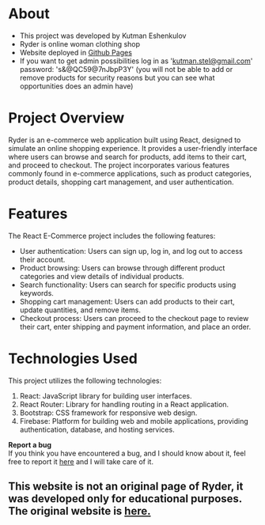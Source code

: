 # About
- This project was developed by Kutman Eshenkulov
- Ryder is online woman clothing shop
- Website deployed in [Github Pages](https://kut-man.github.io/ryder/)
- If you want to get admin possibilities log in as 'kutman.stel@gmail.com' password: 's&@QC59@7nJbpP3Y' (you will not be able to add or remove products for security reasons but you can see what opportunities does an admin have)

# Project Overview
Ryder is an e-commerce web application built using React, designed to simulate an online shopping experience. It provides a user-friendly interface where users can browse and search for products, add items to their cart, and proceed to checkout. The project incorporates various features commonly found in e-commerce applications, such as product categories, product details, shopping cart management, and user authentication.


# Features
The React E-Commerce project includes the following features:

- User authentication: Users can sign up, log in, and log out to access their account.
- Product browsing: Users can browse through different product categories and view details of individual products.
- Search functionality: Users can search for specific products using keywords.
- Shopping cart management: Users can add products to their cart, update quantities, and remove items.
- Checkout process: Users can proceed to the checkout page to review their cart, enter shipping and payment information, and place an order.


# Technologies Used
This project utilizes the following technologies:

1. React: JavaScript library for building user interfaces.
2. React Router: Library for handling routing in a React application.
3. Bootstrap: CSS framework for responsive web design.
4. Firebase: Platform for building web and mobile applications, providing authentication, database, and hosting services.

**Report a bug** <br>
 If you think you have encountered a bug, and I should know about it, feel free to report it [here](https://t.me/kut_man) and I will take care of it.


## This website is not an original page of Ryder, it was developed only for educational purposes. The original website is [here.](https://ryderlabel.com/)
